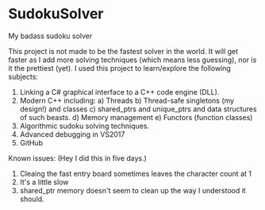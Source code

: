 
# SudokuSolver
My badass sudoku solver

This project is not made to be the fastest solver in the world. It will get faster as I 
add more solving techniques (which means less guessing), nor is it the prettiest (yet). 
I used this project to learn/explore the following subjects:

1) Linking a C# graphical interface to a C++ code engine (DLL).
2) Modern C++ including:
   a) Threads
   b) Thread-safe singletons (my design!) and classes
   c) shared_ptrs and unique_ptrs and data structures of such beasts.
   d) Memory management
   e) Functors (function classes)
3) Algorithmic sudoku solving techniques.
4) Advanced debugging in VS2017
5) GitHub

Known issues:
(Hey I did this in five days.)
1) Cleaing the fast entry board sometimes leaves the character count at 1
2) It's a little slow
3) shared_ptr memory doesn't seem to clean up the way I understood it should. 

